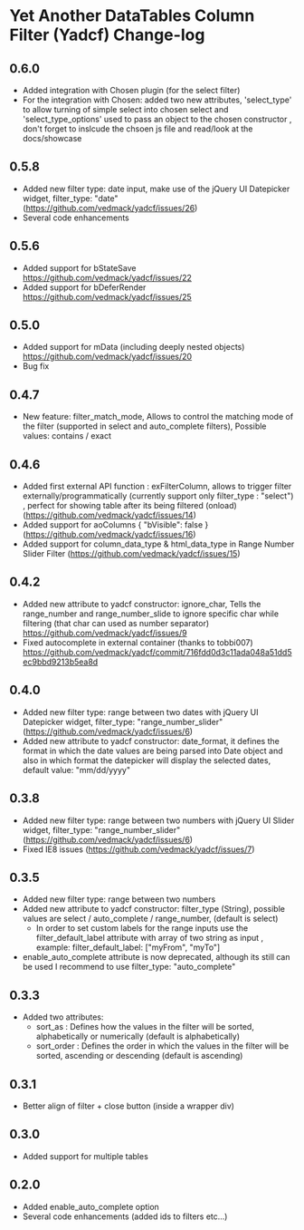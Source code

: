 # Yet Another DataTables Column Filter (Yadcf) Change-log

## 0.6.0

* Added integration with Chosen plugin (for the select filter)
* For the integration with Chosen: added two new attributes, 'select_type' to allow turning of simple select into chosen select 
  and 'select_type_options' used to pass an object to the chosen constructor , don't forget to inslcude the chsoen js file and read/look at the docs/showcase


## 0.5.8

* Added new filter type: date input, make use of the jQuery UI Datepicker widget, filter_type: "date" (https://github.com/vedmack/yadcf/issues/26)
* Several code enhancements


## 0.5.6

* Added support for bStateSave https://github.com/vedmack/yadcf/issues/22
* Added support for bDeferRender https://github.com/vedmack/yadcf/issues/25


## 0.5.0

* Added support for mData (including deeply nested objects) https://github.com/vedmack/yadcf/issues/20
* Bug fix


## 0.4.7

* New feature: filter_match_mode, Allows to control the matching mode of the filter (supported in select and auto_complete filters), Possible values: contains / exact


## 0.4.6

* Added first external API function : exFilterColumn, allows to trigger filter externally/programmatically (currently support only filter_type : "select") , perfect for showing table after its being filtered (onload) (https://github.com/vedmack/yadcf/issues/14) 
* Added support for aoColumns { "bVisible": false } (https://github.com/vedmack/yadcf/issues/16)
* Added support for column_data_type & html_data_type in Range Number Slider Filter (https://github.com/vedmack/yadcf/issues/15)


## 0.4.2

* Added new attribute to yadcf constructor: ignore_char, Tells the range_number and range_number_slide to ignore specific char while filtering (that char can used as number separator) https://github.com/vedmack/yadcf/issues/9
* Fixed autocomplete in external container (thanks to tobbi007) https://github.com/vedmack/yadcf/commit/716fdd0d3c11ada048a51dd5ec9bbd9213b5ea8d


## 0.4.0

* Added new filter type: range between two dates with jQuery UI Datepicker widget, filter_type: "range_number_slider" (https://github.com/vedmack/yadcf/issues/6)
* Added new attribute to yadcf constructor: date_format, it defines the format in which the date values are being parsed into Date object and also in which format the datepicker will display the selected dates, default value: "mm/dd/yyyy"


## 0.3.8

* Added new filter type: range between two numbers with jQuery UI Slider widget, filter_type: "range_number_slider" (https://github.com/vedmack/yadcf/issues/6)
* Fixed IE8 issues (https://github.com/vedmack/yadcf/issues/7)



## 0.3.5

* Added new filter type: range between two numbers
* Added new attribute to yadcf constructor: filter_type (String), possible values are select / auto_complete / range_number, (default is select)
   - In order to set custom labels for the range inputs use the filter_default_label attribute with array of two string as input , example: filter_default_label: ["myFrom", "myTo"]
* enable_auto_complete attribute is now deprecated, although its still can be used I recommend to use filter_type: "auto_complete"


   
## 0.3.3

* Added two attributes:
   - sort_as : Defines how the values in the filter will be sorted, alphabetically or numerically (default is alphabetically)
   - sort_order : Defines the order in which the values in the filter will be sorted, ascending or descending  (default is ascending)



## 0.3.1

* Better align of filter + close button (inside a wrapper div)



## 0.3.0

* Added support for multiple tables



## 0.2.0

* Added enable_auto_complete option
* Several code enhancements (added ids to filters etc...)
